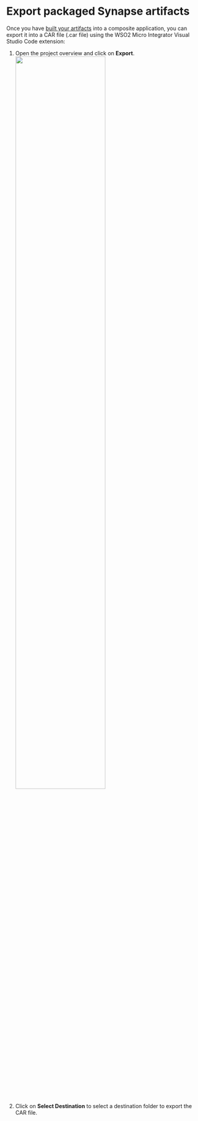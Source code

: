 # Export packaged Synapse artifacts

Once you have [built your artifacts]({{base_path}}/develop/packaging-artifacts) into a composite application, you can
export it into a CAR file (.car file) using the WSO2 Micro Integrator Visual Studio Code extension:

1.  Open the project overview and click on **Export**.  
    <a href="{{base_path}}/assets/img/integrate/create_project/export_artifacts.jpeg"><img src="{{base_path}}/assets/img/integrate/create_project/export_artifacts.jpeg" width="70%"></a>
2.  Click on **Select Destination** to select a destination folder to export the CAR file.
